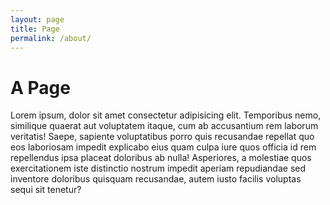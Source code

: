 ```yaml
---
layout: page
title: Page
permalink: /about/
---
```


# A Page

Lorem ipsum, dolor sit amet consectetur adipisicing elit. Temporibus nemo, similique quaerat aut voluptatem itaque, cum ab accusantium rem laborum veritatis! Saepe, sapiente voluptatibus porro quis recusandae repellat quo eos laboriosam impedit explicabo eius quam culpa iure quos officia id rem repellendus ipsa placeat doloribus ab nulla! Asperiores, a molestiae quos exercitationem iste distinctio nostrum impedit aperiam repudiandae sed inventore doloribus quisquam recusandae, autem iusto facilis voluptas sequi sit tenetur?

